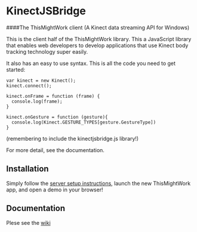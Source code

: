 # KinectJSBridge
####The ThisMightWork client (A Kinect data streaming API for Windows)


This is the client half of the ThisMightWork library. This a JavaScript library that enables web developers to develop applications that use Kinect body tracking technology super easily.

It also has an easy to use syntax. This is all the code you need to get started:

```
var kinect = new Kinect();
kinect.connect();

kinect.onFrame = function (frame) {
  console.log(frame);
}	

kinect.onGesture = function (gesture){
  console.log(Kinect.GESTURE_TYPES[gesture.GestureType])
}
```
(remembering to include the kinectjsbridge.js library!)

For more detail, see the documentation.

## Installation
Simply follow the [server setup instructions](https://github.com/2BoysAndHats/ThisMightWork/blob/master/README.md), launch the new ThisMightWork app, and open a demo in your browser!

## Documentation
Plese see the [wiki](https://github.com/2BoysAndHats/KinectJSBridge/wiki)
